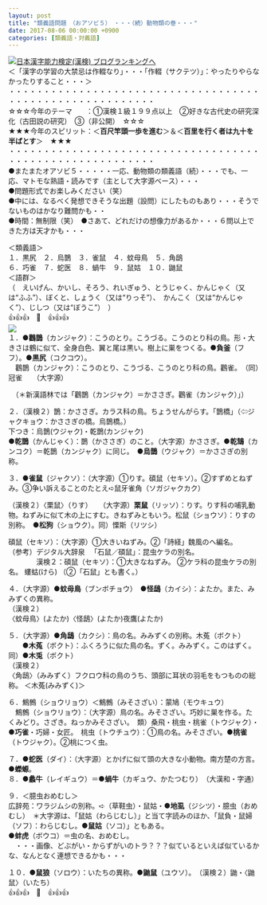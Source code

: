 ```yaml
---
layout: post
title: "類義語問題　（おアソビ５）　・・・（続）動物類の巻・・・"
date: 2017-08-06 00:00:00 +0900
categories: [類義語・対義語]
---
```


[![](/syuusyuu9701/assets/images/類義語問題-（おアソビ５）-・・・（続）動物類の巻・・・-br_c_3028_1.gif)](http://blog.with2.net/link.php?1659096:3028 "日本漢字能力検定(漢検) ブログランキングへ")[日本漢字能力検定(漢検) ブログランキングへ](http://blog.with2.net/link.php?1659096:3028)  
＜「漢字の学習の大禁忌は作輟なり」・・・「作輟（サクテツ）」：やったりやらなかったりすること・・・＞  
・・・・・・・・・・・・・・・・・・・・・・・・・・・・・・・・・・・・・・・・・・・・・・・・・・・・・・・・・  
☆☆☆今年のテーマ　　：①漢検１級１９９点以上　②好きな古代史の研究深化（古田説の研究）　③（非公開）　☆☆☆　　  
★★★今年のスピリット：＜**百尺竿頭一歩を進む**＞＆＜**百里を行く者は九十を半ばとす**＞　★★★  
・・・・・・・・・・・・・・・・・・・・・・・・・・・・・・・・・・・・・・・・・・・・・・・・・・・・・・・・・  
●またまたオアソビ５・・・・・一応、動物類の類義語（続）・・・でも、一応、マトモな熟語・読みです（主として大字源ベース）・・・  
●問題形式でお楽しみください（笑）  
●中には、なるべく発想できそうな出題（設問）にしたものもあり・・・そうでないものはかなり難問かも・・  
●時間：無制限（笑）　●さあて、どれだけの想像力があるか・・・６問以上できた方は天才かも・・・  
  
＜類義語＞  
１．黒尻　２．烏鵲　３．雀鼠　４．蚊母鳥　５．角鴟  
６．巧雀　７．蛇医　８．蝸牛　９．鼠姑　１０．鼬鼠  
＜語群＞  
（　えいげん、かいし、そろう、れいぎゅう、とうじゃく、かんじゃく（又は“ふふ”）、ぼくと、しょうく（又は“りっそ”）、　かんこく（又は“かんじゃく”）、じしつ（又は“ぼうこ”）　）  
👍👍👍　🐔　👍👍👍  
![](/syuusyuu9701/assets/images/類義語問題-（おアソビ５）-・・・（続）動物類の巻・・・-30ba3aebc92c197c96afb855eee292a2.png)  
１．●**鸛鵲**（カンジャク）：こうのとり。こうづる。こうのとり科の鳥。形・大きさは鶴に似て、全身白色、翼と尾は黒い。樹上に巣をつくる。●**負釜**（フフ）。●**黒尻**（コクコウ）。  
　鸛鵲（カンジャク）：こうのとり、こうづる、こうのとり科の鳥。鸛雀。　（同）冠雀　　（大字源）  
  
　（＊新漢語林では「鸛鵲（カンジャク）＝かささぎ。鸛雀（カンジャク）」）  
  
２．（漢検２）鵲：かささぎ。カラス科の鳥。ちょうせんがらす。「鵲橋」（⇦ジャクキョウ：かささぎの橋。烏鵲橋。）  
下つき：烏鵲(ウジャク)・乾鵲(カンジャク)  
●**乾鵲**（かんじゃく）：鵲（かささぎ）のこと。（大字源）かささぎ。●**乾鵠**（カンコク）＝乾鵲（カンジャク）に同じ。　●**烏鵲**（ウジャク）＝かささぎの別称。  
  
３．●**雀鼠**（ジャクソ）：（大字源）①りす。碩鼠（セキソ）。②すずめとねずみ。③争い訴えることのたとえ➪鼠牙雀角（ソガジャクカク）  
  
（漢検２）〈栗鼠〉（りす）　　（大字源）**栗鼠**（リッソ）：りす。りす科の哺乳動物。ねずみに似て木の上にすむ。きねずみともいう。松鼠（ショウソ）：りすの別称。　●**松狗**（ショウク）。同）慄斯（リツシ）  
  
碩鼠（セキソ）：（大字源）①大きいねずみ。②「詩経」魏風のヘ編名。  
（参考）デジタル大辞泉 　「石鼠／碩鼠」：昆虫ケラの別名。  
　　　　漢検２：碩鼠（セキソ）：①大きなねずみ。 ②ケラ科の昆虫ケラの別名。 螻蛄(けら) （②「石鼠」とも書く。）  
  
４．（大字源）●**蚊母鳥**（ブンボチョウ）　●**怪鴟**（カイシ）：よたか。また、みみずくの異称。  
（漢検２）  
〈蚊母鳥〉(よたか)〈怪鴟〉(よたか)夜鷹(よたか)  
  
５．（大字源）●**角鴟**（カクシ）：鳥の名。みみずくの別称。木菟（ボクト）  
　　●**木菟**（ボクト）：ふくろうに似た鳥の名。ずく。みみずく。このはずく。同）●**木兎**（ボクト）  
（漢検２）  
〈角鴟〉（みみずく）フクロウ科の鳥のうち、頭部に耳状の羽毛をもつものの総称。 ＜木菟(みみずく)＞  
  
６．鷦鷯（ショウリョウ）＜鷦鷯（みそさざい）：蒙鳩（モウキュウ）  
　鷦鷯（ショウリョウ）：（大字源）鳥の名。みそさざい。巧妙に巣を作る。たくみどり。さざき。ねっかみそさざい。　類）桑飛・桃虫・桃雀（トウジャク）・●**巧雀**・巧婦・女匠。　桃虫（トウチュウ）：①鳥の名。みそさざい。●**桃雀**（トウジャク）。②桃につく虫。  
  
７．●**蛇医**（ダイ）：（大字源）とかげに似て頭の大きな小動物。南方楚の方言。●**蠑螈**。  
８．●**蠡牛**（レイギュウ）＝●**蝸牛**（カギュウ、かたつむり）　（大漢和・字通）  
  
９．＜臆虫おめむし＞　  
広辞苑：ワラジムシの別称。➪（草鞋虫）・鼠姑・●**地虱**（ジシツ）・臆虫（おめむし）　＊大字源は、「鼠姑（わらじむし）」と当て字読みのほか、「鼠負・鼠婦（ソフ）：わらじむし。●**鼠姑**（ソコ）」ともある。  
●**蚌虎**（ボウコ）＝虫の名、おめむし。 　　　  
　・・・画像、どぶがい・からずがいのトラ？？？似ているといえば似ているかな、なんとなく連想できるかも・・・  
  
１０．●**鼠狼**（ソロウ）：いたちの異称。●**鼬鼠**（ユウソ）。　（漢検２）鼬・〈鼬鼠〉（いたち）  
👍👍👍　🐔　👍👍👍  